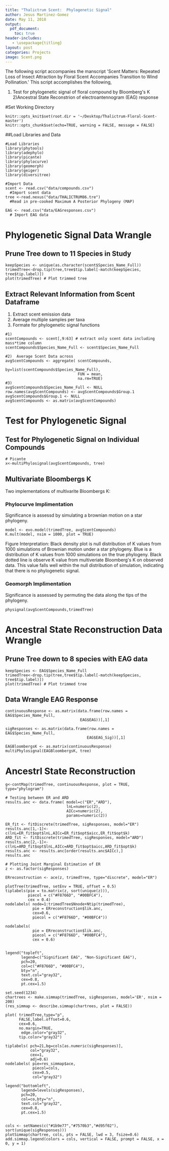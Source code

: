 ```yaml
---
title: "Thalictrum Scent:  Phylogenetic Signal"
author: Jesus Martinez-Gomez
date: May 11, 2018
output:
  pdf_document:
    toc: true
header-includes:
   - \usepackage{titling}
layout: post
categories: Projects
image: Scent.png
---
```

The following script accompanies the manscript 'Scent Matters: Repeated Loss of Insect Attraction by Floral Scent Accompanies Transition to Wind Pollination.' This script accomplishes the following,

1) Test for phylogenetic signal of floral compound by Bloomberg's K 
2)Ancestral State Reconstrion of electroantennogram (EAG) response

#Set Working Directory
```{r setup, include=FALSE}
knitr::opts_knit$set(root.dir = '~/Desktop/Thalictrum-Floral-Scent-master')
knitr::opts_chunk$set(echo=TRUE, warning = FALSE, message = FALSE)
```

##Load Libraries and Data
``` {r Library and Import data }
#Load Libraries
library(phytools)
library(adephylo)
library(picante) 
library(phylocurve)
library(geomorph)
library(geiger)
library(diversitree)

#Import Data
scent <- read.csv("data/compounds.csv") 
  #Import scent data
tree <-read.nexus("data/THALICTRUM86.tre") 
  #Read in pre-cooked Maximum A Posterior Phylogeny (MAP)

EAG <- read.csv("data/EAGresponses.csv")
  # Import EAG data
```

# Phylogenetic Signal Data Wrangle
## Prune Tree down to 11 Species in Study
```{r Trim Tree for Phylogenetic Signal}
keepSpecies <- unique(as.character(scent$Species_Name_Full))
trimedTree<-drop.tip(tree,tree$tip.label[-match(keepSpecies, tree$tip.label)])
plot(trimedTree) # Plot trimmed tree
```

## Extract Relevant Information from Scent Dataframe
1) Extract scent emission data
2) Average multiple samples per taxa
3) Formate for phylogenetic signal functions
```{r Scent Data Wrangle, results="hide"}
#1) 
scentCompounds <- scent[,9:63] # extract only scent data including mass*time column
scentCompounds$Species_Name_Full <- scent$Species_Name_Full 

#2)  Average Scent Data across 
avgScentCompounds <- aggregate( scentCompounds, 
                                by=list(scentCompounds$Species_Name_Full),
                                FUN = mean,
                                na.rm=TRUE)
#3)       
avgScentCompounds$Species_Name_Full <- NULL
row.names(avgScentCompounds) <- avgScentCompounds$Group.1
avgScentCompounds$Group.1 <- NULL
avgScentCompounds <- as.matrix(avgScentCompounds)
```

# Test for Phylogenetic Signal

## Test for Phylogenetic Signal on Individual Compounds
```{r BloombergsK Individual, results="hide"}
# Picante
x<-multiPhylosignal(avgScentCompounds, tree)
```

## Multivariate Bloombergs K
Two implementations of multivarite Bloombergs K:

### Phylocurve Implimentation 
Significance is assessd by simulating a brownian motion on a star phylogeny. 

```{r Phylocurve Multivarite BloombergsK}
model <- evo.model(trimedTree, avgScentCompounds)  
K.mult(model, nsim = 1000, plot = TRUE)
```
Figure Interpretation:
Black density plot is null distribution of K values from 1000 simulations of Brownian motion under a star phylogeny. Blue is a distribution of K values from 1000 simulations on the true phylogeny. Black dotted line is observe K value from multiveriate Bloomberg's K on observed data. This value falls well within the null distribution of simulation, indicating that there is no phylogenetic signal. 

### Geomorph Implimentation 
Significance is assessed by permuting the data along the tips of the phylogeny. 

```{r Geomorph Multivarite BloombergsK}
physignal(avgScentCompounds,trimedTree)
```

# Ancestral State Reconstruction Data Wrangle
## Prune Tree down to 8 species with EAG data
```{r Trim Tree for Ancestral State Reconstruction}
keepSpecies <- EAG$Species_Name_Full
trimedTree<-drop.tip(tree,tree$tip.label[-match(keepSpecies, tree$tip.label)])
plot(trimedTree) # Plot trimmed tree
```

## Data Wrangle EAG Response 
```{r EAGResponse Data Wrangle}
continuousResponse <- as.matrix(data.frame(row.names = EAG$Species_Name_Full,
                                 EAG$EAG))[,1]

sigResponses <- as.matrix(data.frame(row.names = EAG$Species_Name_Full,
                                    EAG$EAG_Sig))[,1]
```

```{r EAG BloombergK}
EAGBloombergsK <- as.matrix(continuousResponse)
multiPhylosignal(EAGBloombergsK, tree)
```
# Ancestrl State Reconstruction
```{r EAGAncStateRecon }
g<-contMap(trimedTree, continuousResponse, plot = TRUE, type="phylogram")
````

```{r Significant }
# Testing between ER and ARD
results.anc <- data.frame( model=c("ER","ARD"),
                           lnL=numeric(2),
                           AICc=numeric(2),
                           params=numeric(2))

ER_fit <- fitDiscrete(trimedTree, sigResponses, model="ER")
results.anc[1,-1]<- c(lnL=ER_fit$opt$lnL,AICc=ER_fit$opt$aicc,ER_fit$opt$k)
ARD_fit <- fitDiscrete(trimedTree, sigResponses, model="ARD")
results.anc[2,-1]<- c(lnL=ARD_fit$opt$lnL,AICc=ARD_fit$opt$aicc,ARD_fit$opt$k)
results.anc <- results.anc[order(results.anc$AICc),]
results.anc

# Plotting Joint Marginal Estimation of ER
z <- as.factor(sigResponses)

ERreconstruction <- ace(z, trimedTree, type="discrete", model="ER")

plotTree(trimedTree, setEnv = TRUE, offset = 0.5)
tiplabels(pie = to.matrix(z, sort(unique(z))), 
          piecol = c("#F8766D", "#00BFC4"), 
          cex = 0.4)
nodelabels( node=1:trimedTree$Nnode+Ntip(trimedTree),
            pie = ERreconstruction$lik.anc,
            cex=0.6, 
            piecol = c("#F8766D", "#00BFC4"))

nodelabels(
            pie = ERreconstruction$lik.anc,
            piecol = c("#F8766D", "#00BFC4"),
            cex = 0.6)


legend("topleft",
       legend=c("Significant EAG", "Non-Significant EAG"),
       pch=20,
       col=c("#F8766D", "#00BFC4"),
       bty="n",
       text.col="gray32",
       cex=0.8,
       pt.cex=1.5)
```

```{r Stoachatstic Charactermaping}
set.seed(1234)
chartrees <- make.simmap(trimedTree, sigResponses, model='ER', nsim = 200)
(res_simmap <- describe.simmap(chartrees, plot = FALSE))

plot( trimedTree,type="p",
      FALSE,label.offset=0.6,
      cex=0.6,
      no.margin=TRUE,
       edge.color="gray32",
      tip.color="gray32")

tiplabels( pch=21,bg=cols[as.numeric(sigResponses)],
           col="gray32",
           cex=1,
           adj=0.6)
nodelabels( pie=res_simmap$ace,
            piecol=cols,
            cex=0.5,
            col="gray32")

legend("bottomleft",
       legend=levels(sigResponses),
       pch=20,
       col=co,bty="n",
       text.col="gray32",
       cex=0.8,
       pt.cex=1.5)


cols <- setNames(c("#1b9e77","#7570b3","#d95f02"), sort(unique(sigResponses)))
plotSimmap(chartree, cols, pts = FALSE, lwd = 3, fsize=0.6)
add.simmap.legend(colors = cols, vertical = FALSE, prompt = FALSE, x = 0, y = 1)

```